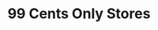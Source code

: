 ---
title: "99 Cents Only Stores"
url: /north-hollywood/99-cents-only-stores/
shop: variety store
---